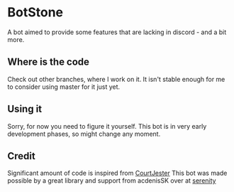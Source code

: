 # BotStone

A bot aimed to provide some features that are lacking in discord - and a bit more.

## Where is the code

Check out other branches, where I work on it.
It isn't stable enough for me to consider using master for it just yet.

## Using it

Sorry, for now you need to figure it yourself.
This bot is in very early development phases, so might change any moment.

## Credit

Significant amount of code is inspired from [CourtJester](https://github.com/bdashore3/CourtJester)
This bot was made possible by a great library and support
from acdenisSK over at [serenity](https://github.com/serenity-rs/serenity)
